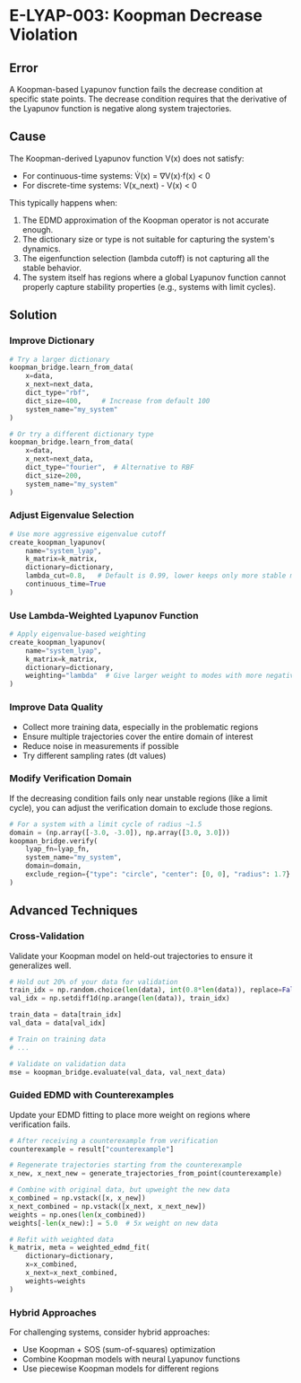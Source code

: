 # E-LYAP-003: Koopman Decrease Violation

## Error

A Koopman-based Lyapunov function fails the decrease condition at specific state points. The decrease condition requires that the derivative of the Lyapunov function is negative along system trajectories.

## Cause

The Koopman-derived Lyapunov function V(x) does not satisfy:
- For continuous-time systems: V̇(x) = ∇V(x)·f(x) < 0
- For discrete-time systems: V(x_next) - V(x) < 0

This typically happens when:
1. The EDMD approximation of the Koopman operator is not accurate enough.
2. The dictionary size or type is not suitable for capturing the system's dynamics.
3. The eigenfunction selection (lambda cutoff) is not capturing all the stable behavior.
4. The system itself has regions where a global Lyapunov function cannot properly capture stability properties (e.g., systems with limit cycles).

## Solution

### Improve Dictionary

```python
# Try a larger dictionary
koopman_bridge.learn_from_data(
    x=data,
    x_next=next_data,
    dict_type="rbf",  
    dict_size=400,     # Increase from default 100
    system_name="my_system"
)

# Or try a different dictionary type
koopman_bridge.learn_from_data(
    x=data,
    x_next=next_data,
    dict_type="fourier",  # Alternative to RBF
    dict_size=200,
    system_name="my_system"
)
```

### Adjust Eigenvalue Selection

```python
# Use more aggressive eigenvalue cutoff
create_koopman_lyapunov(
    name="system_lyap",
    k_matrix=k_matrix,
    dictionary=dictionary,
    lambda_cut=0.8,   # Default is 0.99, lower keeps only more stable modes
    continuous_time=True
)
```

### Use Lambda-Weighted Lyapunov Function

```python
# Apply eigenvalue-based weighting
create_koopman_lyapunov(
    name="system_lyap",
    k_matrix=k_matrix,
    dictionary=dictionary,
    weighting="lambda"  # Give larger weight to modes with more negative real parts
)
```

### Improve Data Quality

- Collect more training data, especially in the problematic regions
- Ensure multiple trajectories cover the entire domain of interest
- Reduce noise in measurements if possible
- Try different sampling rates (dt values)

### Modify Verification Domain

If the decreasing condition fails only near unstable regions (like a limit cycle), you can adjust the verification domain to exclude those regions.

```python
# For a system with a limit cycle of radius ~1.5
domain = (np.array([-3.0, -3.0]), np.array([3.0, 3.0]))
koopman_bridge.verify(
    lyap_fn=lyap_fn,
    system_name="my_system",
    domain=domain,
    exclude_region={"type": "circle", "center": [0, 0], "radius": 1.7}
)
```

## Advanced Techniques

### Cross-Validation

Validate your Koopman model on held-out trajectories to ensure it generalizes well.

```python
# Hold out 20% of your data for validation
train_idx = np.random.choice(len(data), int(0.8*len(data)), replace=False)
val_idx = np.setdiff1d(np.arange(len(data)), train_idx)

train_data = data[train_idx]
val_data = data[val_idx]

# Train on training data
# ...

# Validate on validation data
mse = koopman_bridge.evaluate(val_data, val_next_data)
```

### Guided EDMD with Counterexamples

Update your EDMD fitting to place more weight on regions where verification fails.

```python
# After receiving a counterexample from verification
counterexample = result["counterexample"]

# Regenerate trajectories starting from the counterexample
x_new, x_next_new = generate_trajectories_from_point(counterexample)

# Combine with original data, but upweight the new data
x_combined = np.vstack([x, x_new])
x_next_combined = np.vstack([x_next, x_next_new])
weights = np.ones(len(x_combined))
weights[-len(x_new):] = 5.0  # 5x weight on new data

# Refit with weighted data
k_matrix, meta = weighted_edmd_fit(
    dictionary=dictionary,
    x=x_combined,
    x_next=x_next_combined,
    weights=weights
)
```

### Hybrid Approaches

For challenging systems, consider hybrid approaches:
- Use Koopman + SOS (sum-of-squares) optimization
- Combine Koopman models with neural Lyapunov functions
- Use piecewise Koopman models for different regions
